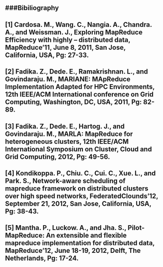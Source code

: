 ###Bibiliography
---
[1]	Cardosa. M., Wang. C., Nangia. A., Chandra. A., and Weissman. J., Exploring MapReduce Efficiency with highly – distributed data, MapReduce’11, June 8, 2011, San Jose, California, USA, Pg: 27-33.
---
[2]	Fadika. Z., Dede. E., Ramakrishnan. L., and Govindaraju. M., MARIANE: MApReduce Implementation Adapted for HPC Environments, 12th IEEE/ACM International conference on Grid Computing, Washington, DC, USA, 2011, Pg: 82-89.
---
[3]	Fadika. Z., Dede. E., Hartog. J., and Govindaraju. M., MARLA: MapReduce for heterogeneous clusters, 12th IEEE/ACM International Symposium on Cluster, Cloud and Grid Computing,  2012, Pg: 49-56.
---
[4]	Kondikoppa. P., Chiu. C., Cui. C., Xue. L., and Park. S., Network-aware scheduling of mapreduce framework on distributed clusters over high speed networks, FederatedClounds’12, September 21, 2012, San Jose, California, USA, Pg: 38-43.
---
[5]	Mantha. P., Luckow. A., and Jha. S., Pilot-MapReduce: An extensible and flexible mapreduce implementation for distributed data, MapReduce’12, June 18-19, 2012, Delft, The Netherlands, Pg: 17-24.
---

